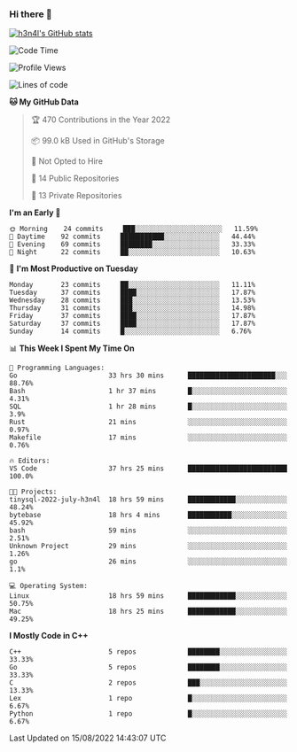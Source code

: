 ### Hi there 👋

[![h3n4l's GitHub stats](https://github-readme-stats.vercel.app/api?username=h3n4l&count_private=true&show_icons=true&theme=radical)](https://github.com/h3n4l/github-readme-stats)

<!--START_SECTION:waka-->
![Code Time](http://img.shields.io/badge/Code%20Time-585%20hrs%2042%20mins-blue)

![Profile Views](http://img.shields.io/badge/Profile%20Views-4-blue)

![Lines of code](https://img.shields.io/badge/From%20Hello%20World%20I%27ve%20Written-43%20Thousand%20lines%20of%20code-blue)

**🐱 My GitHub Data** 

> 🏆 470 Contributions in the Year 2022
 > 
> 📦 99.0 kB Used in GitHub's Storage 
 > 
> 🚫 Not Opted to Hire
 > 
> 📜 14 Public Repositories 
 > 
> 🔑 13 Private Repositories  
 > 
**I'm an Early 🐤** 

```text
🌞 Morning    24 commits     ███░░░░░░░░░░░░░░░░░░░░░░   11.59% 
🌆 Daytime    92 commits     ███████████░░░░░░░░░░░░░░   44.44% 
🌃 Evening    69 commits     ████████░░░░░░░░░░░░░░░░░   33.33% 
🌙 Night      22 commits     ██░░░░░░░░░░░░░░░░░░░░░░░   10.63%

```
📅 **I'm Most Productive on Tuesday** 

```text
Monday       23 commits     ██░░░░░░░░░░░░░░░░░░░░░░░   11.11% 
Tuesday      37 commits     ████░░░░░░░░░░░░░░░░░░░░░   17.87% 
Wednesday    28 commits     ███░░░░░░░░░░░░░░░░░░░░░░   13.53% 
Thursday     31 commits     ███░░░░░░░░░░░░░░░░░░░░░░   14.98% 
Friday       37 commits     ████░░░░░░░░░░░░░░░░░░░░░   17.87% 
Saturday     37 commits     ████░░░░░░░░░░░░░░░░░░░░░   17.87% 
Sunday       14 commits     █░░░░░░░░░░░░░░░░░░░░░░░░   6.76%

```


📊 **This Week I Spent My Time On** 

```text
💬 Programming Languages: 
Go                       33 hrs 30 mins      ██████████████████████░░░   88.76% 
Bash                     1 hr 37 mins        █░░░░░░░░░░░░░░░░░░░░░░░░   4.31% 
SQL                      1 hr 28 mins        █░░░░░░░░░░░░░░░░░░░░░░░░   3.9% 
Rust                     21 mins             ░░░░░░░░░░░░░░░░░░░░░░░░░   0.97% 
Makefile                 17 mins             ░░░░░░░░░░░░░░░░░░░░░░░░░   0.76%

🔥 Editors: 
VS Code                  37 hrs 25 mins      █████████████████████████   100.0%

🐱‍💻 Projects: 
tinysql-2022-july-h3n4l  18 hrs 59 mins      ████████████░░░░░░░░░░░░░   48.24% 
bytebase                 18 hrs 4 mins       ███████████░░░░░░░░░░░░░░   45.92% 
bash                     59 mins             ░░░░░░░░░░░░░░░░░░░░░░░░░   2.51% 
Unknown Project          29 mins             ░░░░░░░░░░░░░░░░░░░░░░░░░   1.26% 
go                       26 mins             ░░░░░░░░░░░░░░░░░░░░░░░░░   1.1%

💻 Operating System: 
Linux                    18 hrs 59 mins      ████████████░░░░░░░░░░░░░   50.75% 
Mac                      18 hrs 25 mins      ████████████░░░░░░░░░░░░░   49.25%

```

**I Mostly Code in C++** 

```text
C++                      5 repos             ████████░░░░░░░░░░░░░░░░░   33.33% 
Go                       5 repos             ████████░░░░░░░░░░░░░░░░░   33.33% 
C                        2 repos             ███░░░░░░░░░░░░░░░░░░░░░░   13.33% 
Lex                      1 repo              █░░░░░░░░░░░░░░░░░░░░░░░░   6.67% 
Python                   1 repo              █░░░░░░░░░░░░░░░░░░░░░░░░   6.67%

```



 Last Updated on 15/08/2022 14:43:07 UTC
<!--END_SECTION:waka-->

